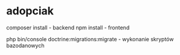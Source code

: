 # adopciak

composer install - backend 
npm install - frontend

php bin/console doctrine:migrations:migrate - wykonanie skryptów bazodanowych
